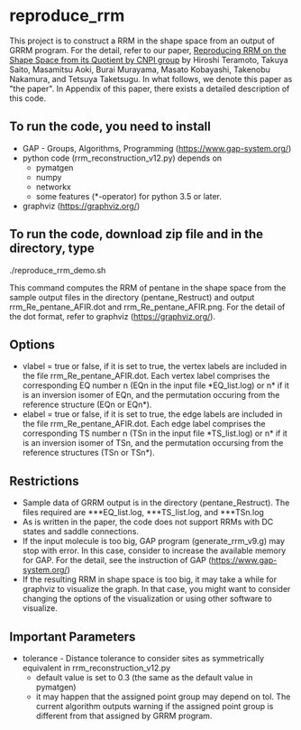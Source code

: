 # reproduce_rrm
This project is to construct a RRM in the shape space from an output of GRRM program. For the detail, refer to our paper, [Reproducing RRM on the Shape Space from its Quotient by CNPI group](https://pubs.acs.org/doi/full/10.1021/acs.jctc.3c00500) by Hiroshi Teramoto, Takuya Saito, Masamitsu Aoki, Burai Murayama, Masato Kobayashi, Takenobu Nakamura, and Tetsuya Taketsugu. In what follows, we denote this paper as "the paper". In Appendix of this paper, there exists a detailed description of this code.

## To run the code, you need to install
* GAP - Groups, Algorithms, Programming (https://www.gap-system.org/)
* python code (rrm_reconstruction_v12.py) depends on 
  - pymatgen
  - numpy
  - networkx
  - some features (*-operator) for python 3.5 or later.
* graphviz (https://graphviz.org/)

## To run the code, download zip file and in the directory, type
./reproduce_rrm_demo.sh

This command computes the RRM of pentane in the shape space from the sample output files in the directory (pentane_Restruct) and output rrm_Re_pentane_AFIR.dot and rrm_Re_pentane_AFIR.png. For the detail of the dot format, refer to graphviz (https://graphviz.org/). 

## Options
* vlabel = true or false, if it is set to true, the vertex labels are included in the file rrm_Re_pentane_AFIR.dot. Each vertex label comprises the corresponding EQ number n (EQn in the input file \*EQ_list.log) or n\* if it is an inversion isomer of EQn, and the permutation occuring from the reference structure (EQn or EQn*). 
* elabel = true or false, if it is set to true, the edge labels are included in the file rrm_Re_pentane_AFIR.dot. Each edge label comprises the corresponding TS number n (TSn in the input file \*TS_list.log) or n\* if it is an inversion isomer of TSn, and the permutation occursing from the reference structures (TSn or TSn*).

## Restrictions
* Sample data of GRRM output is in the directory (pentane_Restruct). The files required are ***EQ_list.log, ***TS_list.log, and ***TSn.log
* As is written in the paper, the code does not support RRMs with DC states and saddle connections. 
* If the input molecule is too big, GAP program (generate_rrm_v9.g) may stop with error. In this case, consider to increase the available memory for GAP. For the detail, see the instruction of GAP (https://www.gap-system.org/)
* If the resulting RRM in shape space is too big, it may take a while for graphviz to visualize the graph. In that case, you might want to consider changing the options of the visualization or using other software to visualize.

## Important Parameters
* tolerance - Distance tolerance to consider sites as symmetrically equivalent in rrm_reconstruction_v12.py
  - default value is set to 0.3 (the same as the default value in pymatgen)
  - it may happen that the assigned point group may depend on tol. The current algorithm outputs warning if the assigned point group is different from that assigned by GRRM program. 
